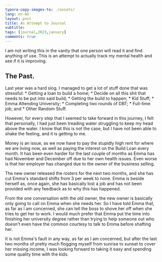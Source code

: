 ```yaml
---
typora-copy-images-to: ./assets/
lang: en-AU
layout: post
title: An Attempt to Journal
subtitle: 
tags: [journal,2023,january]
comments: true
---
```


I am not writing this in the vanity that one person will read it and find anything of use. This is an attempt to actually track my mental health and see if it is improving.

## The Past.

Last year was a hard slog. I managed to get a lot of stuff done that was stressful: * Getting a loan to build a home; * Decide on all this shit that needs to be put into said build; * Getting the build to happen; * Kid Stuff; * Emma Attending University; * Completing two rounds of DBT; * Full-time job; and * Other Random Stuff.

However, for every step that I seemed to take forward in this journey, I felt that personally, I had just been treading water struggling to keep my head above the water. I know that this is not the case, but I have not been able to shake the feeling, and it is getting to me.

Money is an issue, as we now have to pay the stupidly high rent for where we are living now, as well as paying the interest on the Build Loan every month. It has been even harder for the last couple of months as Emma has had November and December off due to her own health issues. Even worse is that her employer has changed due to the owner of the business selling.

The new owner released the rosters for the next two months, and she has cut Emma's standard shifts from 3 per week to none. Emma is beside herself as, once again, she has basically lost a job and has not been provided with any feedback as to why this has happened.

From the one conversation with the old owner, the new owner is basically only going to call on Emma when she needs her. So I have told Emma that, as far as I am concerned, she can tell the boss to shove her off when she tries to get her to work. I would much prefer that Emma put the time into finishing her university degree rather than trying to help someone out who doesn't even have the common courtesy to talk to Emma before shafting her.

It is not Emma's fault in any way, as far as I am concerned, but after the last two months of pretty much flogging myself from sunrise to sunset to cover her missing income, I was looking forward to taking it easy and spending some quality time with the kids.
